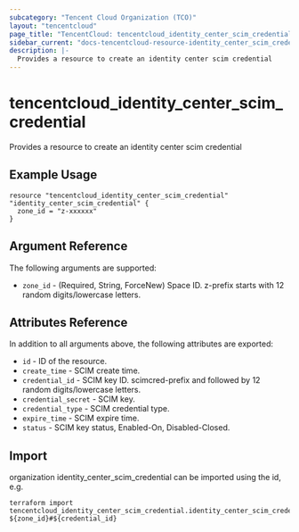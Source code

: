 ```yaml
---
subcategory: "Tencent Cloud Organization (TCO)"
layout: "tencentcloud"
page_title: "TencentCloud: tencentcloud_identity_center_scim_credential"
sidebar_current: "docs-tencentcloud-resource-identity_center_scim_credential"
description: |-
  Provides a resource to create an identity center scim credential
---
```


# tencentcloud_identity_center_scim_credential

Provides a resource to create an identity center scim credential

## Example Usage

```hcl
resource "tencentcloud_identity_center_scim_credential" "identity_center_scim_credential" {
  zone_id = "z-xxxxxx"
}
```

## Argument Reference

The following arguments are supported:

* `zone_id` - (Required, String, ForceNew) Space ID. z-prefix starts with 12 random digits/lowercase letters.

## Attributes Reference

In addition to all arguments above, the following attributes are exported:

* `id` - ID of the resource.
* `create_time` - SCIM create time.
* `credential_id` - SCIM key ID. scimcred-prefix and followed by 12 random digits/lowercase letters.
* `credential_secret` - SCIM key.
* `credential_type` - SCIM credential type.
* `expire_time` - SCIM expire time.
* `status` - SCIM key status, Enabled-On, Disabled-Closed.



## Import

organization identity_center_scim_credential can be imported using the id, e.g.

```
terraform import tencentcloud_identity_center_scim_credential.identity_center_scim_credential ${zone_id}#${credential_id}
```

